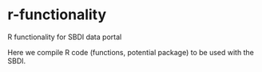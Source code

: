 # r-functionality
R functionality for SBDI data portal

Here we compile R code (functions, potential package) to be used with the SBDI.
